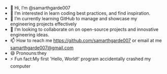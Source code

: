 - 👋 Hi, I’m @samarthgarde007
- 👀 I’m interested in learn coding best practices, and find inspiration.
- 🌱 I’m currently learning GitHub to manage and showcase my engineering projects effectively
- 💞️ I’m looking to collaborate on on open-source projects and innovative engineering ideas.
- 📫 How to reach me https://github.com/samarthgarde007 or email at me samarthgarde007@gmail.com
- 😄 Pronouns:they
- ⚡ Fun fact:My first 'Hello, World!' program accidentally crashed my computer

<!---
samarthgarde007/samarthgarde007 is a ✨ special ✨ repository because its `README.md` (this file) appears on your GitHub profile.
You can click the Preview link to take a look at your changes.
--->
